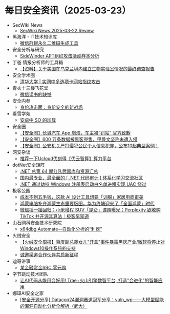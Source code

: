 # 每日安全资讯（2025-03-23）

- SecWiki News
  - [SecWiki News 2025-03-22 Review](http://www.sec-wiki.com/?2025-03-22)
- 黑海洋 - IT技术知识库
  - [微信群聊永久二维码生成工具](https://blog.upx8.com/4704)
- 安全分析与研究
  - [SideWinder APT组织攻击活动样本分析](https://mp.weixin.qq.com/s?__biz=MzA4ODEyODA3MQ==&mid=2247491200&idx=1&sn=f54fccb79cb36ff3acf069f2df61a528&chksm=902fb1a8a75838be0925c6b221ad8b95df270347578059e92e9df12d2cd6705a18d94bde26b1&scene=58&subscene=0#rd)
- 丁爸 情报分析师的工具箱
  - [【资料】关于美国在乌克兰境内建立生物实验室情况的最终调查报告](https://mp.weixin.qq.com/s?__biz=MzI2MTE0NTE3Mw==&mid=2651149497&idx=1&sn=63529d0df6eb02578dc2b6294dc728ba&chksm=f1af2383c6d8aa9592d7bcd800fd6c042c7134d6f55b1268762da0b73a915813b82391bcc7dc&scene=58&subscene=0#rd)
- 安全学术圈
  - [清华大学 | 实网中多选项卡网站指纹攻击](https://mp.weixin.qq.com/s?__biz=MzU5MTM5MTQ2MA==&mid=2247491837&idx=1&sn=653e8f768a64f930389b27b1a2be41a8&chksm=fe2d1f76c95a96603d5b4a1e4cc2a77ac191f35ea3248cb04c7ff760ba90a379be4ea2726ed1&scene=58&subscene=0#rd)
- 青衣十三楼飞花堂
  - [微信读书的缺憾](https://mp.weixin.qq.com/s?__biz=MzUzMjQyMDE3Ng==&mid=2247488124&idx=1&sn=a834b79b17a39859e54ecc64d1a63df9&chksm=fab2d143cdc55855894cf6ede7e0528b4d80f8344ed32e3bc05a3f3368fa70409bb102f1f5ea&scene=58&subscene=0#rd)
- 安全内参
  - [身份攻击面：身份安全的新战场](https://mp.weixin.qq.com/s?__biz=MzI4NDY2MDMwMw==&mid=2247514034&idx=1&sn=e363b5858b1986963d57e3b0ff0b1191&chksm=ebfaf092dc8d79840a80d1e592a9ef44ff09f478c4bd975948d76b98b8116f9661058757eeb5&scene=58&subscene=0#rd)
- 看雪学苑
  - [安卓中 SO 的加载](https://mp.weixin.qq.com/s?__biz=MjM5NTc2MDYxMw==&mid=2458590985&idx=1&sn=dfc540827630bd859020688601630df5&chksm=b18c2f8386fba6956f22b18fb6cd142e14045a0ab3e9d8898f1d3a672e315bff96bc5e5bdacd&scene=58&subscene=0#rd)
- 安全圈
  - [【安全圈】长城汽车 App 崩溃，车主被“罚站” 官方致歉](https://mp.weixin.qq.com/s?__biz=MzIzMzE4NDU1OQ==&mid=2652068645&idx=1&sn=3bfe77bb604a27a3e8b24bef625fe9a5&chksm=f36e7765c419fe7307bb95b3a991e7196a3ec1d4f504a2f439467a87b2e0bb0d7bcf71be1185&scene=58&subscene=0#rd)
  - [【安全圈】600 万条数据被黑客兜售，甲骨文坚称未遭入侵](https://mp.weixin.qq.com/s?__biz=MzIzMzE4NDU1OQ==&mid=2652068645&idx=2&sn=5f7a365b8583d84c235dfd3f8c4cb57a&chksm=f36e7765c419fe739b592427685a8fb9146cfed429b97c885bd619421e047e2978c759f7ffe8&scene=58&subscene=0#rd)
  - [【安全圈】公安机关严打侵犯公民个人信息犯罪，公布10起典型案例！](https://mp.weixin.qq.com/s?__biz=MzIzMzE4NDU1OQ==&mid=2652068645&idx=3&sn=1b4704933a3bf2a38be0b4cc9e641dc8&chksm=f36e7765c419fe7366db87879dd5123fcc6d9251ef9eca75415592597bcb2b2f7da2c3554958&scene=58&subscene=0#rd)
- 网安杂谈
  - [推荐一下Ucloud优刻得【优云智算】算力平台](https://mp.weixin.qq.com/s?__biz=MzAwMTMzMDUwNg==&mid=2650889560&idx=1&sn=7eeb26ea71f7ab625b5abfba1a777806&chksm=812ea17db659286b7c821e9d3a14bea561259372a1c9100649b2666d32304bef4faa9ca49a89&scene=58&subscene=0#rd)
- dotNet安全矩阵
  - [.NET 总第 64 期红队武器库和资源汇总](https://mp.weixin.qq.com/s?__biz=MzUyOTc3NTQ5MA==&mid=2247499236&idx=1&sn=cd2e6aa928ee42d38ef6f9189d8d06b6&chksm=fa595309cd2eda1f4c792dcd354de151a4afba859b7259b28946e31418856aad0301e8ae6aa6&scene=58&subscene=0#rd)
  - [国内最专业、最全面的 [ .NET 代码审计 ] 体系化学习交流社区](https://mp.weixin.qq.com/s?__biz=MzUyOTc3NTQ5MA==&mid=2247499236&idx=2&sn=ac26e3c27c81c1c6ea94a043bc42e6bb&chksm=fa595309cd2eda1f009af7508cfcdf95299f86f8d6debc696c50aaf283e364b5199e8a405b6d&scene=58&subscene=0#rd)
  - [.NET 通过劫持 Windows 注册表启动白名单进程实现 UAC 绕过](https://mp.weixin.qq.com/s?__biz=MzUyOTc3NTQ5MA==&mid=2247499236&idx=3&sn=b100d917af8f7cb7c57c2247cc8aa8d6&chksm=fa595309cd2eda1f762f8abd4a9987d047c92182072f2c77f5f3ac46e0fddbc5afca803ee6be&scene=58&subscene=0#rd)
- 极客公园
  - [成本不到五毛钱，这款 AI 设计工具想要「训服」家居电商审美](https://mp.weixin.qq.com/s?__biz=MTMwNDMwODQ0MQ==&mid=2653076217&idx=1&sn=8db6dd9f55aefae05bc038cc40e23b58&chksm=7e57c74f49204e599dbb3e4086404acf1cdf4455d2389a0c0603a5dbf455df47cce8cabd3054&scene=58&subscene=0#rd)
  - [鸿蒙电脑补齐鸿蒙生态重要版图，华为终端迎来了「全面鸿蒙」时代](https://mp.weixin.qq.com/s?__biz=MTMwNDMwODQ0MQ==&mid=2653076201&idx=1&sn=a7608aef0011aeb05784ddab86a72da4&chksm=7e57c75f49204e493c34f1d1449700860cb50aeb562d5359b44aa0302ff75e97aa210f52646c&scene=58&subscene=0#rd)
  - [微信摇一摇回归；小米增程 SUV「昆仑」谍照曝光；Perplexity 欲收购 TikTok 并开源其算法｜极客早知道](https://mp.weixin.qq.com/s?__biz=MTMwNDMwODQ0MQ==&mid=2653076199&idx=1&sn=d40125cffd8c2c6c23ec833956e98c35&chksm=7e57c75149204e47a03ba3714cc9c0405d07e4a2c8f31765bc28c2a62617462e0ba54a9a0bdf&scene=58&subscene=0#rd)
- 山石网科安全技术研究院
  - [x64dbg Automate--自动化分析的“利器”](https://mp.weixin.qq.com/s?__biz=MzUzMDUxNTE1Mw==&mid=2247511554&idx=1&sn=8e2dd9b724bbf94fe50e4a057b463b20&chksm=fa527bbccd25f2aa82ca265693f9edbda105bed7ab8866d9a74353911dc6a5dcd009059e90d2&scene=58&subscene=0#rd)
- 火绒安全
  - [【火绒安全周报】百度副总裁女儿"开盒"事件暴露黑灰产业/微软将停止对Windows10操作系统的支持](https://mp.weixin.qq.com/s?__biz=MzI3NjYzMDM1Mg==&mid=2247524652&idx=1&sn=97c452467cf3cfce65bc4076eee02cd8&chksm=eb70bf13dc073605efee70edb9699cd9712051923f9df340fe9cf21f471a574083cc77433348&scene=58&subscene=0#rd)
  - [诚邀渠道合作伙伴共启新征程](https://mp.weixin.qq.com/s?__biz=MzI3NjYzMDM1Mg==&mid=2247524652&idx=2&sn=6a82883516cf4fabaed5e2c12c0d2e1c&chksm=eb70bf13dc07360581fe0f855b1bd48141da3720defc67b282f368b8d90799e9522ae1412474&scene=58&subscene=0#rd)
- 迪哥讲事
  - [某金融赏金SRC 零元购](https://mp.weixin.qq.com/s?__biz=MzIzMTIzNTM0MA==&mid=2247497307&idx=1&sn=a6690aa1bdf835d576d08e65872d73e4&chksm=e8a5fc38dfd2752e4402ee16f28d05200f9097ddf26ecbbe9934447ce9f0be2b2f03ebf16e00&scene=58&subscene=0#rd)
- 字节跳动技术团队
  - [让AI代码从能用变好用! Trae+火山引擎数智平台, 打造"会进化"的智能应用](https://mp.weixin.qq.com/s?__biz=MzI1MzYzMjE0MQ==&mid=2247513934&idx=1&sn=873b95d002f3b3db765e9cb23b8750f3&chksm=e9d37cacdea4f5bae52e2534765ac9bbe2a3fc4007f8be05cb76e3cfec58050aac2d94c64276&scene=58&subscene=0#rd)
- 娜璋AI安全之家
  - [[安全开源分享] Datacon24漏洞赛道冠军分享：vuln_wp——大模型赋能的漏洞自动化分析全解析（武大）](https://mp.weixin.qq.com/s?__biz=Mzg5MTM5ODU2Mg==&mid=2247501701&idx=1&sn=17fc2d3e2f113ad0d445841150aae09a&chksm=cfcf7748f8b8fe5e9065c1c2cf3dbd8b2fba1fae9b584aaa668ef27e51ca6bdbd4220f960d46&scene=58&subscene=0#rd)
